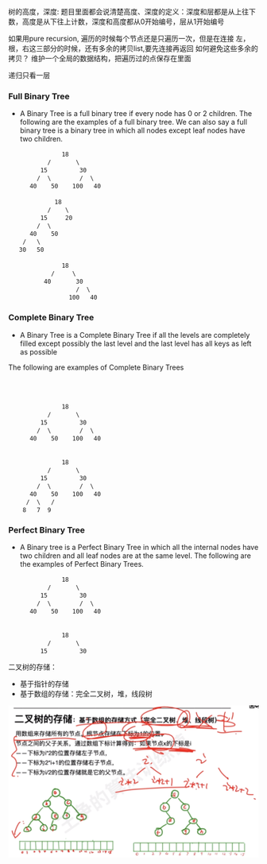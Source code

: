 树的高度，深度: 题目里面都会说清楚高度、深度的定义：深度和层都是从上往下数，高度是从下往上计数，深度和高度都从0开始编号，层从1开始编号

如果用pure recursion, 遍历的时候每个节点还是只遍历一次，但是在连接 左，根，右这三部分的时候，还有多余的拷贝list,要先连接再返回
如何避免这些多余的拷贝？  维护一个全局的数据结构，把遍历过的点保存在里面





递归只看一层

### Full Binary Tree 
- A Binary Tree is a full binary tree if every node has 0 or 2 children. The following are the examples of a full binary tree. We can also say a full binary tree is a binary tree in which all nodes except leaf nodes have two children. 
```
               18
           /       \  
         15         30  
        /  \        /  \
      40    50    100   40

             18
           /    \   
         15     20    
        /  \       
      40    50   
    /   \
   30   50

               18
            /     \  
          40       30  
                   /  \
                 100   40

```

### Complete Binary Tree
-  A Binary Tree is a Complete Binary Tree if all the levels are completely filled except possibly the last level and the last level has all keys as left as possible 

The following are examples of Complete Binary Trees 
```



               18
           /       \  
         15         30  
        /  \        /  \
      40    50    100   40


               18
           /       \  
         15         30  
        /  \        /  \
      40    50    100   40
     /  \   /
    8   7  9 
```

### Perfect Binary Tree
-  A Binary tree is a Perfect Binary Tree in which all the internal nodes have two children and all leaf nodes are at the same level. 
The following are the examples of Perfect Binary Trees. 
```
               18
           /       \  
         15         30  
        /  \        /  \
      40    50    100   40


               18
           /       \  
         15         30  
```


二叉树的存储：
- 基于指针的存储
- 基于数组的存储：完全二叉树，堆，线段树




![alt txt](https://raw.githubusercontent.com/corykingsf/hack-system-design-pixel/main/imgSnipaste_2021-06-23_12-42-22.png)
